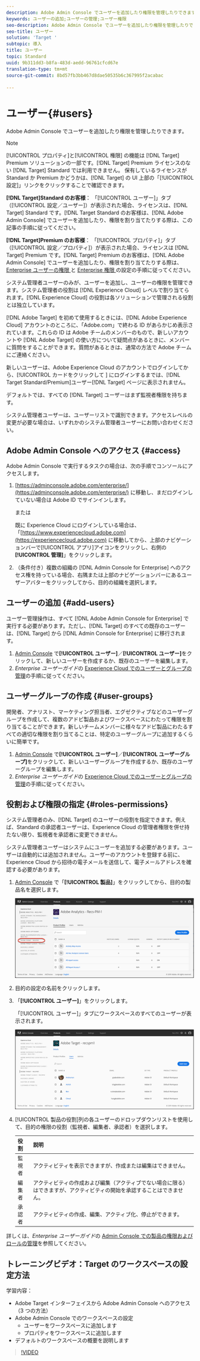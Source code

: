 ```yaml
---
description: Adobe Admin Console でユーザーを追加したり権限を管理したりできます。
keywords: ユーザーの追加;ユーザーの管理;ユーザー権限
seo-description: Adobe Admin Console でユーザーを追加したり権限を管理したりできます。
seo-title: ユーザー
solution: 'Target '
subtopic: 導入
title: ユーザー
topic: Standard
uuid: 9b311dd3-b8fa-483d-aedd-96761cfcd67e
translation-type: tm+mt
source-git-commit: 8bd57fb3bb467d8dae50535b6c367995f2acabac

---
```



# ユーザー{#users}

Adobe Admin Console でユーザーを追加したり権限を管理したりできます。

>[!NOTE]
>
>[!UICONTROL プロパティ]と[!UICONTROL 権限] の機能は [!DNL Target] Premium ソリューションの一部です。[!DNL Target] Premium ライセンスのない [!DNL Target] Standard では利用できません。
>保有しているライセンスが Standard か Premium かどうかは、[!DNL Target] の UI 上部の「[!UICONTROL 設定]」リンクをクリックすることで確認できます。
>
>**[!DNL Target]Standard のお客様**： 「[!UICONTROL ユーザー]」タブ（[!UICONTROL 設定／ユーザー]）が表示された場合、ライセンスは、[!DNL Target] Standard です。[!DNL Target Standard のお客様は、[!DNL Adobe Admin Console] でユーザーを追加したり、権限を割り当てたりする際は、この記事の手順に従ってください。
>
>**[!DNL Target]Premium のお客様**： 「[!UICONTROL プロパティ]」タブ（[!UICONTROL 設定／プロパティ]）が表示された場合、ライセンスは [!DNL Target] Premium です。[!DNL Target] Premium のお客様は、[!DNL Adobe Admin Console] でユーザーを追加したり、権限を割り当てたりする際は、[ Enterprise ユーザーの権限 ](/help/administrating-target/c-user-management/property-channel/property-channel.md) と [Enterprise 権限 ](/help/administrating-target/c-user-management/property-channel/properties-overview.md) の設定の手順に従ってください。

システム管理者ユーザーのみが、ユーザーを追加し、ユーザーの権限を管理できます。システム管理者の役割は [!DNL Experience Cloud] レベルで割り当てられます。[!DNL Experience Cloud] の役割は各ソリューションで管理される役割とは独立しています。

[!DNL Adobe Target] を初めて使用するときには、[!DNL Adobe Experience Cloud] アカウントのところに、「Adobe.com」で終わる ID があらかじめ表示されています。これらの ID は Adobe チームのメンバーのもので、新しいアカウントや [!DNL Adobe Target] の使い方について疑問点があるときに、メンバーに質問をすることができます。質問があるときは、通常の方法で Adobe チームにご連絡ください。

新しいユーザーは、Adobe Experience Cloud のアカウントでログインしてから、[!UICONTROL  カードをクリックして ] にログインするまでは、[!DNL Target Standard/Premium]ユーザー[!DNL Target] ページに表示されません。

デフォルトでは、すべての [!DNL Target] ユーザーはまず監視者権限を持ちます。

システム管理者ユーザーは、ユーザーリストで識別できます。アクセスレベルの変更が必要な場合は、いずれかのシステム管理者ユーザーにお問い合わせください。

## Adobe Admin Console へのアクセス {#access}

Adobe Admin Console で実行するタスクの場合は、次の手順でコンソールにアクセスします。

1. [https://adminconsole.adobe.com/enterprise/](https://adminconsole.adobe.com/enterprise/) に移動し、まだログインしていない場合は Adobe ID でサインインします。

   または

   既に Experience Cloud にログインしている場合は、「[https://www.experiencecloud.adobe.com](https://experiencecloud.adobe.com) に移動してから、上部のナビゲーションバーで[!UICONTROL アプリ]アイコンをクリックし、右側の&#x200B;**[!UICONTROL 管理]**」をクリックします。

1. （条件付き）複数の組織の [!DNL Admin Console for Enterprise] へのアクセス権を持っている場合、右隅または上部のナビゲーションバーにあるユーザーアバターをクリックしてから、目的の組織を選択します。

## ユーザーの追加 {#add-users}

ユーザー管理操作は、すべて [!DNL Adobe Admin Console for Enterprise] で実行する必要があります。ただし、[!DNL Target] のすべての既存のユーザーは、[!DNL Target] から [!DNL Admin Console for Enterprise] に移行されます。

1. [Admin Console](../../../administrating-target/c-user-management/c-user-management/user-management.md#section_79796E0227D048F59BAE0AB02E544EBE) で&#x200B;**[!UICONTROL ユーザー]**／**[!UICONTROL ユーザー]**&#x200B;をクリックして、新しいユーザーを作成するか、既存のユーザーを編集します。
1. *Enterprise ユーザーガイド*&#x200B;の [Experience Cloud でのユーザーとグループの管理](https://helpx.adobe.com/enterprise/help/users.html)の手順に従ってください。

## ユーザーグループの作成 {#user-groups}

開発者、アナリスト、マーケティング担当者、エグゼクティブなどのユーザーグループを作成して、複数のアドビ製品およびワークスペースにわたって権限を割り当てることができます。新しいチームメンバーに様々なアドビ製品にわたるすべての適切な権限を割り当てることは、特定のユーザーグループに追加するくらいに簡単です。

1. [Admin Console](../../../administrating-target/c-user-management/c-user-management/user-management.md#section_79796E0227D048F59BAE0AB02E544EBE) で&#x200B;**[!UICONTROL ユーザー]**／**[!UICONTROL ユーザーグループ]**&#x200B;をクリックして、新しいユーザーグループを作成するか、既存のユーザーグループを編集します。
1. *Enterprise ユーザーガイド*&#x200B;の [Experience Cloud でのユーザーとグループの管理](https://helpx.adobe.com/enterprise/help/users.html)の手順に従ってください。

## 役割および権限の指定 {#roles-permissions}

システム管理者のみ、[!DNL Target] のユーザーの役割を指定できます。例えば、Standard の承認者ユーザーは、Experience Cloud の管理者権限を併せ持たない限り、監視者を承認者に変更できません。

システム管理者ユーザーはシステムにユーザーを追加する必要があります。ユーザーは自動的には追加されません。ユーザーのアカウントを登録する前に、Experience Cloud から招待の電子メールを送信して、電子メールアドレスを確認する必要があります。

1. [Admin Console](../../../administrating-target/c-user-management/c-user-management/user-management.md#section_79796E0227D048F59BAE0AB02E544EBE) で「**[!UICONTROL 製品]**」をクリックしてから、目的の製品名を選択します。

   ![「製品」タブ](/help/administrating-target/c-user-management/c-user-management/assets/workspace-new.png)

1. 目的の設定の名前をクリックします。
1. 「**[!UICONTROL ユーザー]**」をクリックします。

   「[!UICONTROL ユーザー]」タブにワークスペースのすべてのユーザーが表示されます。

   ![設定ユーザー](/help/administrating-target/c-user-management/c-user-management/assets/configuration_users-new.png)

1. [!UICONTROL 製品の役割]列の各ユーザーのドロップダウンリストを使用して、目的の権限の役割（監視者、編集者、承認者）を選択します。

   | 役割 | 説明 |
   |--- |--- |
   | 監視者 | アクティビティを表示できますが、作成または編集はできません。 |
   | 編集者 | アクティビティの作成および編集（アクティブでない場合に限る）はできますが、アクティビティの開始を承認することはできません。 |
   | 承認者 | アクティビティの作成、編集、アクティブ化、停止ができます。 |

詳しくは、*Enterprise ユーザーガイド*&#x200B;の [Admin Console での製品の権限およびロールの管理](https://helpx.adobe.com/enterprise/help/manage-permissions-and-roles.html)を参照してください。

## トレーニングビデオ：Target のワークスペースの設定方法

学習内容：

* Adobe Target インターフェイスから Adobe Admin Console へのアクセス（3 つの方法）
* Adobe Admin Console でのワークスペースの設定
   * ユーザーをワークスペースに追加します
   * プロパティをワークスペースに追加します
* デフォルトのワークスペースの概要を説明します

>[!VIDEO](https://video.tv.adobe.com/v/19463/?captions=jpn)

